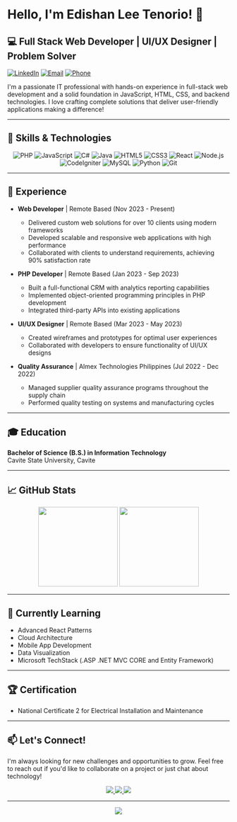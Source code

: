 # Hello, I'm Edishan Lee Tenorio! 👋

## 💻 Full Stack Web Developer | UI/UX Designer | Problem Solver

[![LinkedIn](https://img.shields.io/badge/LinkedIn-Connect-blue?style=for-the-badge&logo=linkedin)](https://linkedin.com/in/your-linkedin)
[![Email](https://img.shields.io/badge/Email-Contact-red?style=for-the-badge&logo=gmail)](mailto:edishan.letenorio03@gmail.com)
[![Phone](https://img.shields.io/badge/Phone-Contact-green?style=for-the-badge&logo=whatsapp)](tel:+6299503384)

I'm a passionate IT professional with hands-on experience in full-stack web development and a solid foundation in JavaScript, HTML, CSS, and backend technologies. I love crafting complete solutions that deliver user-friendly applications making a difference!

---

## 🚀 Skills & Technologies

<div align="center">

![PHP](https://img.shields.io/badge/-PHP-777BB4?style=for-the-badge&logo=php&logoColor=white)
![JavaScript](https://img.shields.io/badge/-JavaScript-F7DF1E?style=for-the-badge&logo=javascript&logoColor=black)
![C#](https://img.shields.io/badge/-C%23-239120?style=for-the-badge&logo=c-sharp&logoColor=white)
![Java](https://img.shields.io/badge/-Java-007396?style=for-the-badge&logo=java&logoColor=white)
![HTML5](https://img.shields.io/badge/-HTML5-E34F26?style=for-the-badge&logo=html5&logoColor=white)
![CSS3](https://img.shields.io/badge/-CSS3-1572B6?style=for-the-badge&logo=css3&logoColor=white)
![React](https://img.shields.io/badge/-React-61DAFB?style=for-the-badge&logo=react&logoColor=black)
![Node.js](https://img.shields.io/badge/-Node.js-339933?style=for-the-badge&logo=node.js&logoColor=white)
![CodeIgniter](https://img.shields.io/badge/-CodeIgniter-EF4223?style=for-the-badge&logo=codeigniter&logoColor=white)
![MySQL](https://img.shields.io/badge/-MySQL-4479A1?style=for-the-badge&logo=mysql&logoColor=white)
![Python](https://img.shields.io/badge/-Python-3776AB?style=for-the-badge&logo=python&logoColor=white)
![Git](https://img.shields.io/badge/-Git-F05032?style=for-the-badge&logo=git&logoColor=white)

</div>

---

## 💼 Experience

- **Web Developer** | Remote Based (Nov 2023 - Present)
  - Delivered custom web solutions for over 10 clients using modern frameworks
  - Developed scalable and responsive web applications with high performance
  - Collaborated with clients to understand requirements, achieving 90% satisfaction rate

- **PHP Developer** | Remote Based (Jan 2023 - Sep 2023)
  - Built a full-functional CRM with analytics reporting capabilities
  - Implemented object-oriented programming principles in PHP development
  - Integrated third-party APIs into existing applications

- **UI/UX Designer** | Remote Based (Mar 2023 - May 2023)
  - Created wireframes and prototypes for optimal user experiences
  - Collaborated with developers to ensure functionality of UI/UX designs

- **Quality Assurance** | Almex Technologies Philippines (Jul 2022 - Dec 2022)
  - Managed supplier quality assurance programs throughout the supply chain
  - Performed quality testing on systems and manufacturing cycles

---

## 🎓 Education

**Bachelor of Science (B.S.) in Information Technology**  
Cavite State University, Cavite

---

## 📈 GitHub Stats

<div align="center">
  <img height="180em" src="https://github-readme-stats.vercel.app/api?username=lfsh2&show_icons=true&theme=radical&include_all_commits=true&count_private=true"/>
  <img height="180em" src="https://github-readme-stats.vercel.app/api/top-langs/?username=lfsh2&layout=compact&langs_count=7&theme=radical"/>
</div>

---

## 🌱 Currently Learning

- Advanced React Patterns
- Cloud Architecture
- Mobile App Development
- Data Visualization
- Microsoft TechStack (.ASP .NET MVC CORE and Entity Framework)

---

## 🏆 Certification

- National Certificate 2 for Electrical Installation and Maintenance

---

## 📫 Let's Connect!

I'm always looking for new challenges and opportunities to grow. Feel free to reach out if you'd like to collaborate on a project or just chat about technology!

<div align="center">
  <a href="mailto:edishanleetenorio03@gmail.com">
    <img src="https://img.shields.io/badge/-Email-D14836?style=for-the-badge&logo=gmail&logoColor=white"/>
  </a>
  <a href="https://github.com/lfsh2">
    <img src="https://img.shields.io/badge/-GitHub-181717?style=for-the-badge&logo=github&logoColor=white"/>
  </a>
  <a href="https://linkedin.com/in/https://www.linkedin.com/in/edishan-lee-tenorio-0b3225171/">
    <img src="https://img.shields.io/badge/-LinkedIn-0077B5?style=for-the-badge&logo=linkedin&logoColor=white"/>
  </a>
</div>

---

<div align="center">
  <img src="https://komarev.com/ghpvc/?username=lfsh2&color=blueviolet&style=flat-square&label=Profile+Views"/>
</div>
